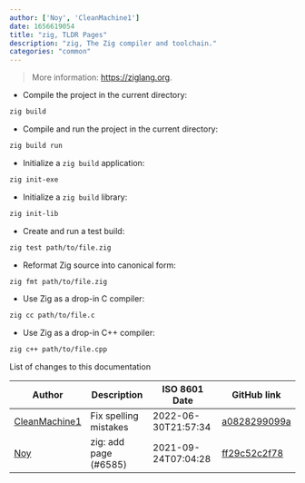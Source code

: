 ```yaml
---
author: ['Noy', 'CleanMachine1']
date: 1656619054
title: "zig, TLDR Pages"
description: "zig, The Zig compiler and toolchain."
categories: "common"
---
```

> More information: <https://ziglang.org>.

- Compile the project in the current directory:

```bash
zig build
```

- Compile and run the project in the current directory:

```bash
zig build run
```

- Initialize a `zig build` application:

```bash
zig init-exe
```

- Initialize a `zig build` library:

```bash
zig init-lib
```

- Create and run a test build:

```bash
zig test path/to/file.zig
```

- Reformat Zig source into canonical form:

```bash
zig fmt path/to/file.zig
```

- Use Zig as a drop-in C compiler:

```bash
zig cc path/to/file.c
```

- Use Zig as a drop-in C++ compiler:

```bash
zig c++ path/to/file.cpp
```
List of changes to this documentation


Author | Description | ISO 8601 Date | GitHub link
------|-----|-----|-----
[CleanMachine1](mailto:78213164+CleanMachine1@users.noreply.github.com) | Fix spelling mistakes | 2022-06-30T21:57:34 | [a0828299099a](https://github.com/tldr-pages/tldr/commit/a0828299099a2224eca625dcf412c341124c5011)
[Noy](mailto:nbaltunian@gmail.com) | zig: add page (#6585) | 2021-09-24T07:04:28 | [ff29c52c2f78](https://github.com/tldr-pages/tldr/commit/ff29c52c2f789559d93fe194418b191c4b7da791)

